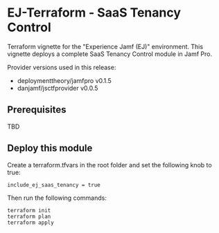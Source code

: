# EJ-Terraform - SaaS Tenancy Control

Terraform vignette for the "Experience Jamf (EJ)" environment. This vignette deploys a complete SaaS Tenancy Control module in Jamf Pro.

Provider versions used in this release:

- deploymenttheory/jamfpro v0.1.5
- danjamf/jsctfprovider v0.0.5

## Prerequisites

TBD

## Deploy this module

Create a terraform.tfvars in the root folder and set the following knob to true:

```
include_ej_saas_tenancy = true
```

Then run the following commands:

```
terraform init
terraform plan
terraform apply
```

